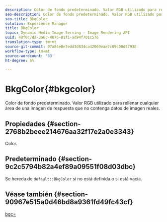 ```yaml
---
description: Color de fondo predeterminado. Valor RGB utilizado para rellenar cualquier área de una imagen de respuesta que no contenga datos de imagen reales.
seo-description: Color de fondo predeterminado. Valor RGB utilizado para rellenar cualquier área de una imagen de respuesta que no contenga datos de imagen reales.
seo-title: BkgColor
solution: Experience Manager
title: BkgColor
topic: Dynamic Media Image Serving - Image Rendering API
uuid: 48f0c7d2-3a6c-4076-81f1-ad94f701c576
translation-type: tm+mt
source-git-commit: 97a84e8e7edd3d834ca42069eae7c09c00d57938
workflow-type: tm+mt
source-wordcount: '83'
ht-degree: 6%

---
```



# BkgColor{#bkgcolor}

Color de fondo predeterminado. Valor RGB utilizado para rellenar cualquier área de una imagen de respuesta que no contenga datos de imagen reales.

## Propiedades {#section-2768b2beee214676aa32f17e2a0e3343}

Color.

## Predeterminado {#section-9c2c5794b82a4ef89a09551f08d03dbc}

Se hereda de `default::BkgColor` si no está definida o si está vacía.

## Véase también {#section-90967e515a0d46bd8a9361fd49fc43cf}

[bgc=](../../../../../is-api/http-ref/image-serving-api-ref/c-http-protocol-reference/c-command-reference/r-bgc.md#reference-53376175f617446fbe5c69120f834b88)
